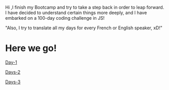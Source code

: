 Hi ,I finish my Bootcamp and try to take a step back in order to leap forward.
I have decided to understand certain things more deeply, and I have embarked on a 100-day coding challenge in JS! 

"Also, I try to translate all my days for every French or English speaker, xD!"

# Here we go!

[Day-1](day1)

[Days-2](days2)

[Days-3](days3)
